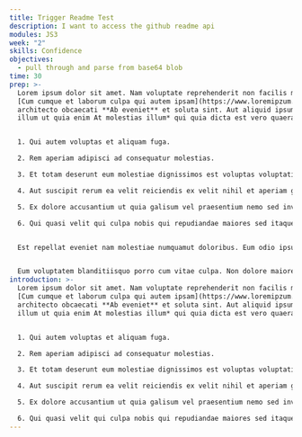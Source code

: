 ```yaml
---
title: Trigger Readme Test
description: I want to access the github readme api
modules: JS3
week: "2"
skills: Confidence
objectives:
  - pull through and parse from base64 blob
time: 30
prep: >-
  Lorem ipsum dolor sit amet. Nam voluptate reprehenderit non facilis maiores
  [Cum cumque et laborum culpa qui autem ipsam](https://www.loremipzum.com). Et
  architecto obcaecati **Ab eveniet** et soluta sint. Aut aliquid ipsum *In
  illum ut quia enim At molestias illum* qui quia dicta est vero quaerat.


  1. Qui autem voluptas et aliquam fuga.

  2. Rem aperiam adipisci ad consequatur molestias.

  3. Et totam deserunt eum molestiae dignissimos est voluptas voluptatibus est distinctio blanditiis.

  4. Aut suscipit rerum ea velit reiciendis ex velit nihil et aperiam galisum.

  5. Ex dolore accusantium ut quia galisum vel praesentium nemo sed inventore saepe?

  6. Qui quasi velit qui culpa nobis qui repudiandae maiores sed itaque ullam?


  Est repellat eveniet nam molestiae numquamut doloribus. Eum odio ipsum et voluptatem quaerat *Et amet est numquam quibusdam qui aliquam cumque*. Eos autem iureHic optio ad necessitatibus eligendi sed officiis sint et temporibus obcaecati?


  Eum voluptatem blanditiisquo porro cum vitae culpa. Non dolore maiores *Ex inventore et repudiandae veniam ad quia molestiae* rem nisi maxime sit ratione suscipit ut quam molestias? 33 quibusdam libero ut consequatur nobis [At libero quo nesciunt similique vel vitae perferendis ut labore quae](https://www.loremipzum.com) ex iste labore. Ut laboriosam eaqueEt neque eos facere odit 33 molestiae iste.
introduction: >-
  Lorem ipsum dolor sit amet. Nam voluptate reprehenderit non facilis maiores
  [Cum cumque et laborum culpa qui autem ipsam](https://www.loremipzum.com). Et
  architecto obcaecati **Ab eveniet** et soluta sint. Aut aliquid ipsum *In
  illum ut quia enim At molestias illum* qui quia dicta est vero quaerat.


  1. Qui autem voluptas et aliquam fuga.

  2. Rem aperiam adipisci ad consequatur molestias.

  3. Et totam deserunt eum molestiae dignissimos est voluptas voluptatibus est distinctio blanditiis.

  4. Aut suscipit rerum ea velit reiciendis ex velit nihil et aperiam galisum.

  5. Ex dolore accusantium ut quia galisum vel praesentium nemo sed inventore saepe?

  6. Qui quasi velit qui culpa nobis qui repudiandae maiores sed itaque ullam?
---
```

